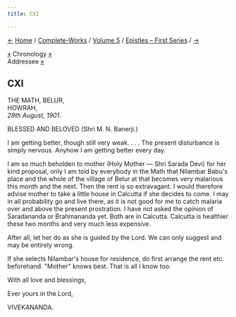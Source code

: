 ```yaml
---
title: CXI

---
```

<div>

[←](110_mary.htm) [Home](../../../index.htm) /
[Complete-Works](../../complete_works.htm) / [Volume
5](../volume_5_contents.htm) / [Epistles – First
Series](epistles_first_series_contents.htm)
/ [→](112_blessed_and_beloved.htm)

  

[«](110_mary.htm) Chronology
[»](../../volume_9/letters_fifth_series/203_christine.htm)  
Addressee [»](112_blessed_and_beloved.htm)

## CXI

THE MATH, BELUR,  
HOWRAH,  
*29th August, 1901*.

BLESSED AND BELOVED (Shri M. N. Banerji.)

I am getting better, though still very weak. . . . The present
disturbance is simply nervous. Anyhow I am getting better every day.

I am so much beholden to mother (Holy Mother — Shri Sarada Devi) for her
kind proposal, only I am told by everybody in the Math that Nilambar
Babu's place and the whole of the village of Belur at that becomes very
malarious this month and the next. Then the rent is so extravagant. I
would therefore advise mother to take a little house in Calcutta if she
decides to come. I may in all probability go and live there, as it is
not good for me to catch malaria over and above the present prostration.
I have not asked the opinion of Saradananda or Brahmananda yet. Both are
in Calcutta. Calcutta is healthier these two months and very much less
expensive.

After all, let her do as she is guided by the Lord. We can only suggest
and may be entirely wrong.

If she selects Nilambar's house for residence, do first arrange the rent
etc. beforehand. "Mother" knows best. That is all I know too.

With all love and blessings,

Ever yours in the Lord,

VIVEKANANDA.

</div>
